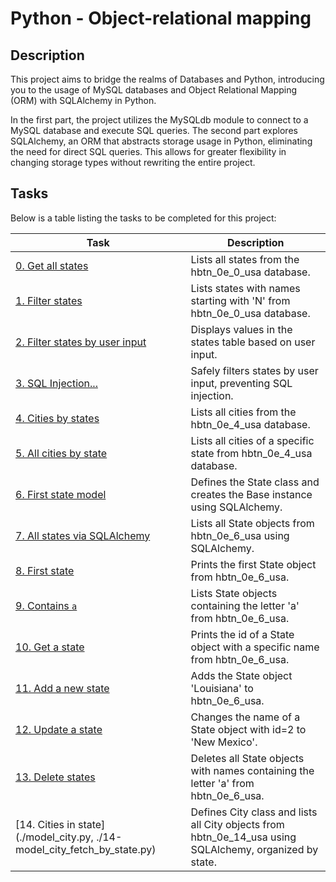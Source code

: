 # Python - Object-relational mapping

## Description

This project aims to bridge the realms of Databases and Python, introducing you to the usage of MySQL databases and Object Relational Mapping (ORM) with SQLAlchemy in Python.

In the first part, the project utilizes the MySQLdb module to connect to a MySQL database and execute SQL queries. The second part explores SQLAlchemy, an ORM that abstracts storage usage in Python, eliminating the need for direct SQL queries. This allows for greater flexibility in changing storage types without rewriting the entire project.

## Tasks

Below is a table listing the tasks to be completed for this project:

| Task | Description |
|------|-------------|
| [0. Get all states](./0-select_states.py) | Lists all states from the hbtn_0e_0_usa database. |
| [1. Filter states](./1-filter_states.py) | Lists states with names starting with 'N' from hbtn_0e_0_usa database. |
| [2. Filter states by user input](./2-my_filter_states.py) | Displays values in the states table based on user input. |
| [3. SQL Injection...](./3-my_safe_filter_states.py) | Safely filters states by user input, preventing SQL injection. |
| [4. Cities by states](./4-cities_by_state.py) | Lists all cities from the hbtn_0e_4_usa database. |
| [5. All cities by state](./5-filter_cities.py) | Lists all cities of a specific state from hbtn_0e_4_usa database. |
| [6. First state model](./model_state.py) | Defines the State class and creates the Base instance using SQLAlchemy. |
| [7. All states via SQLAlchemy](./7-model_state_fetch_all.py) | Lists all State objects from hbtn_0e_6_usa using SQLAlchemy. |
| [8. First state](./8-model_state_fetch_first.py) | Prints the first State object from hbtn_0e_6_usa. |
| [9. Contains `a`](./9-model_state_filter_a.py) | Lists State objects containing the letter 'a' from hbtn_0e_6_usa. |
| [10. Get a state](./10-model_state_my_get.py) | Prints the id of a State object with a specific name from hbtn_0e_6_usa. |
| [11. Add a new state](./11-model_state_insert.py) | Adds the State object 'Louisiana' to hbtn_0e_6_usa. |
| [12. Update a state](./12-model_state_update_id_2.py) | Changes the name of a State object with id=2 to 'New Mexico'. |
| [13. Delete states](./13-model_state_delete_a.py) | Deletes all State objects with names containing the letter 'a' from hbtn_0e_6_usa. |
| [14. Cities in state](./model_city.py, ./14-model_city_fetch_by_state.py) | Defines City class and lists all City objects from hbtn_0e_14_usa using SQLAlchemy, organized by state. |
